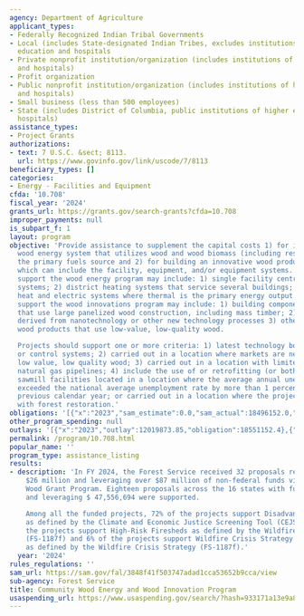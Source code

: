 ```yaml
---
agency: Department of Agriculture
applicant_types:
- Federally Recognized Indian Tribal Governments
- Local (includes State-designated Indian Tribes, excludes institutions of higher
  education and hospitals
- Private nonprofit institution/organization (includes institutions of higher education
  and hospitals)
- Profit organization
- Public nonprofit institution/organization (includes institutions of higher education
  and hospitals)
- Small business (less than 500 employees)
- State (includes District of Columbia, public institutions of higher education and
  hospitals)
assistance_types:
- Project Grants
authorizations:
- text: 7 U.S.C. &sect; 8113.
  url: https://www.govinfo.gov/link/uscode/7/8113
beneficiary_types: []
categories:
- Energy - Facilities and Equipment
cfda: '10.708'
fiscal_year: '2024'
grants_url: https://grants.gov/search-grants?cfda=10.708
improper_payments: null
is_subpart_f: 1
layout: program
objective: 'Provide assistance to supplement the capital costs 1) for installing a
  wood energy system that utilizes wood and wood biomass (including residuals) as
  the primary fuels source and 2) for building an innovative wood products facility
  which can include the facility, equipment, and/or equipment systems. Projects that
  support the wood energy program may include: 1) single facility central heating
  systems; 2) district heating systems that service several buildings; 3) combined
  heat and electric systems where thermal is the primary energy output. Projects that
  support the wood innovations program may include: 1) building components or systems
  that use large panelized wood construction, including mass timber; 2) wood products
  derived from nanotechnology or other new technology processes 3) other innovative
  wood products that use low-value, low-quality wood.

  Projects should support one or more criteria: 1) latest technology boiler controls
  or control systems; 2) carried out in a location where markets are needed for the
  low value, low quality wood; 3) carried out in a location with limited access to
  natural gas pipelines; 4) include the use of or retrofitting (or both) of existing
  sawmill facilities located in a location where the average annual unemployment rate
  exceeded the national average unemployment rate by more than 1 percent during the
  previous calendar year; or carried out in a location where the project would aid
  with forest restoration.'
obligations: '[{"x":"2023","sam_estimate":0.0,"sam_actual":18496152.0,"usa_spending_actual":18496152.4},{"x":"2024","sam_estimate":0.0,"sam_actual":18771232.0,"usa_spending_actual":17271234.0},{"x":"2025","sam_estimate":0.0,"sam_actual":6000000.0,"usa_spending_actual":648450.0}]'
other_program_spending: null
outlays: '[{"x":"2023","outlay":12019873.85,"obligation":18551152.4},{"x":"2024","outlay":8570350.09,"obligation":17216234.0},{"x":"2025","outlay":0.0,"obligation":648450.0}]'
permalink: /program/10.708.html
popular_name: ''
program_type: assistance_listing
results:
- description: 'In FY 2024, the Forest Service received 32 proposals requesting over
    $26 million and leveraging over $87 million of non-federal funds via Community
    Wood Grant Program. Eighteen proposals across the 16 states with funding of $14,864,684
    and leveraging $ 47,556,694 were supported.

    Among all the funded projects, 72% of the projects support Disadvantaged Communities
    as defined by the Climate and Economic Justice Screening Tool (CEJST), 11% of
    the projects support High-Risk Firesheds as defined by the Wildfire Crisis Strategy
    (FS-1187f) and 6% of the projects support Wildfire Crisis Strategy Landscapes
    as defined by the Wildfire Crisis Strategy (FS-1187f).'
  year: '2024'
rules_regulations: ''
sam_url: https://sam.gov/fal/3848f41f503747adad1cca53652b9cca/view
sub-agency: Forest Service
title: Community Wood Energy and Wood Innovation Program
usaspending_url: https://www.usaspending.gov/search/?hash=933171a13e9a83e71f3f2a9ab65138bf
---
```


